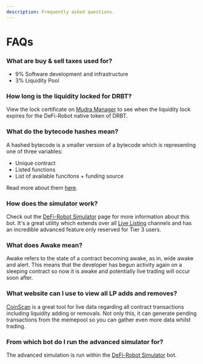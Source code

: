 ```yaml
---
description: Frequently asked questions.
---
```


# FAQs

### What are buy & sell taxes used for?

* 9% Software development and infrastructure&#x20;
* 3% Liquidity Pool

### How long is the liquidity locked for DRBT?

View the lock certificate on [Mudra Manager](https://mudra.website/?certificate=yes\&type=0\&lp=0xadcfcb6feffda4087c6a4273bb78fa29a446f230) to see when the liquidity lock expires for the DeFi-Robot native token of DRBT.

### What do the bytecode hashes mean?

A hashed bytecode is a smaller version of a bytecode which is representing one of three variables:

* Unique contract&#x20;
* Listed functions
* List of available funcitons + funding source

Read more about them [here](https://defi-robot.gitbook.io/docs/what-are-the-utilities/channels#bytecode-hashes).

### How does the simulator work?

Check out the [DeFi-Robot Simulator](../what-are-the-utilities/advanced-bots/contract-simulator/) page for more information about this bot. It's a great utility which extends over all [Live Listing](../what-are-the-utilities/deployment-listings-channels/) channels and has an incredible advanced feature only reserved for Tier 3 users.

### What does Awake mean?

Awake refers to the state of a contract becoming awake, as in, wide awake and alert. This means that the developer has begun activity again on a sleeping contract so now it is awake and potentially live trading will occur soon after.

### What website can I use to view all LP adds and removes?

[CoinScan](../othertools/coinscan.md) is a great tool for live data regarding all contract transactions including liquidity adding or removals. Not only this, it can generate pending transactions from the memepool so you can gather even more data whilst trading.

### From which bot do I run the advanced simulator for?

The advanced simulation is run within the [DeFi-Robot Simulator](../what-are-the-utilities/advanced-bots/contract-simulator/) bot.
